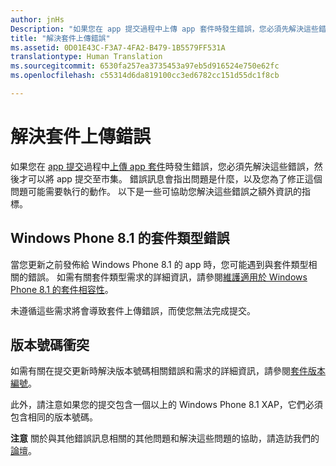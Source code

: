 ```yaml
---
author: jnHs
Description: "如果您在 app 提交過程中上傳 app 套件時發生錯誤，您必須先解決這些錯誤，然後才可以將 app 提交至市集。"
title: "解決套件上傳錯誤"
ms.assetid: 0D01E43C-F3A7-4FA2-B479-1B5579FF531A
translationtype: Human Translation
ms.sourcegitcommit: 6530fa257ea3735453a97eb5d916524e750e62fc
ms.openlocfilehash: c55314d6da819100cc3ed6782cc151d55dc1f8cb

---
```


# 解決套件上傳錯誤


如果您在 [app 提交](app-submissions.md)過程中[上傳 app 套件](upload-app-packages.md)時發生錯誤，您必須先解決這些錯誤，然後才可以將 app 提交至市集。 錯誤訊息會指出問題是什麼，以及您為了修正這個問題可能需要執行的動作。 以下是一些可協助您解決這些錯誤之額外資訊的指標。

## Windows Phone 8.1 的套件類型錯誤


當您更新之前發佈給 Windows Phone 8.1 的 app 時，您可能遇到與套件類型相關的錯誤。 如需有關套件類型需求的詳細資訊，請參閱[維護適用於 Windows Phone 8.1 的套件相容性](guidance-for-app-package-management.md#maintaining-package-compatibility-for-windows-phone-8-1)。

未遵循這些需求將會導致套件上傳錯誤，而使您無法完成提交。

## 版本號碼衝突


如需有關在提交更新時解決版本號碼相關錯誤和需求的詳細資訊，請參閱[套件版本編號](package-version-numbering.md)。

此外，請注意如果您的提交包含一個以上的 Windows Phone 8.1 XAP，它們必須包含相同的版本號碼。

**注意** 關於與其他錯誤訊息相關的其他問題和解決這些問題的協助，請造訪我們的[論壇](http://go.microsoft.com/fwlink/p/?LinkId=224196)。

 

 

 







<!--HONumber=Aug16_HO3-->


